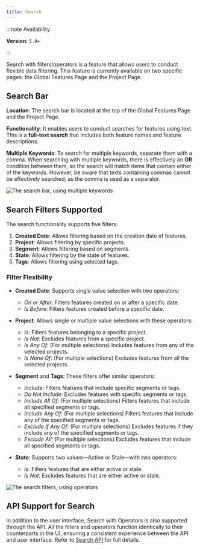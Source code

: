 ```yaml
---
title: Search
---
```


:::note Availability

**Version**: `5.9+`

:::

Search with filters/operators is a feature that allows users to conduct flexible data filtering. This feature is currently available on two specific pages: the Global Features Page and the Project Page.

## Search Bar

**Location**: The search bar is located at the top of the Global Features Page and the Project Page.

**Functionality**: It enables users to conduct searches for features using text. This is a **full-text search** that includes both feature names and feature descriptions.

**Multiple Keywords**: To search for multiple keywords, separate them with a comma. When searching with multiple keywords, there is effectively an **OR** condition between them, so the search will match items that contain either of the keywords. However, be aware that texts containing commas cannot be effectively searched, as the comma is used as a separator.

![The search bar, using multiple keywords](/img/search-bar.png)


## Search Filters Supported

The search functionality supports five filters:

1. **Created Date**: Allows filtering based on the creation date of features.
2. **Project**: Allows filtering by specific projects.
3. **Segment**: Allows filtering based on segments.
4. **State**: Allows filtering by the state of features.
5. **Tags**: Allows filtering using selected tags.

### Filter Flexibility

- **Created Date**: Supports single value selection with two operators:
    - *On or After*: Filters features created on or after a specific date.
    - *Is Before*: Filters features created before a specific date.

- **Project**: Allows single or multiple value selections with these operators:
    - *Is*: Filters features belonging to a specific project.
    - *Is Not*: Excludes features from a specific project.
    - *Is Any Of*: (For multiple selections) Includes features from any of the selected projects.
    - *Is None Of*: (For multiple selections) Excludes features from all the selected projects.

- **Segment** and **Tags**: These filters offer similar operators:
    - *Include*: Filters features that include specific segments or tags.
    - *Do Not Include*: Excludes features with specific segments or tags.
    - *Include All Of*: (For multiple selections) Filters features that include all specified segments or tags.
    - *Include Any Of*: (For multiple selections) Filters features that include any of the specified segments or tags.
    - *Exclude If Any Of*: (For multiple selections) Excludes features if they include any of the specified segments or tags.
    - *Exclude All*: (For multiple selections) Excludes features that include all specified segments or tags.

- **State**: Supports two values—Active or Stale—with two operators:
    - *Is*: Filters features that are either active or stale.
    - *Is Not*: Excludes features that are either active or stale.

![The search filters, using operators](/img/search-operators.png)

## API Support for Search

In addition to the user interface, Search with Operators is also supported through the API. All the filters and operators function identically to their counterparts in the UI, ensuring a consistent experience between the API and user interface.
Refer to [Search API](../reference/api/unleash/search-features) for full details.
